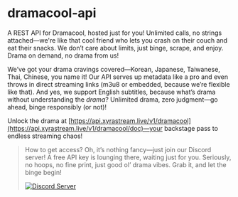 # dramacool-api

A REST API for Dramacool, hosted just for you! Unlimited calls, no strings attached—we're like that cool friend who lets you crash on their couch and eat their snacks. We don’t care about limits, just binge, scrape, and enjoy. Drama on demand, no drama from us!

We’ve got your drama cravings covered—Korean, Japanese, Taiwanese, Thai, Chinese, you name it! Our API serves up metadata like a pro and even throws in direct streaming links (m3u8 or embedded, because we’re flexible like that). And yes, we support English subtitles, because what’s drama without understanding the *drama*? Unlimited drama, zero judgment—go ahead, binge responsibly (or not)!

Unlock the drama at [https://api.xyrastream.live/v1/dramacool](https://api.xyrastream.live/v1/dramacool/doc)—your backstage pass to endless streaming chaos!

>How to get access? Oh, it’s nothing fancy—just join our Discord server! A free API key is lounging there, waiting just for you. Seriously, no hoops, no fine print, just good ol’ drama vibes. Grab it, and let the binge begin!
>
>[![Discord Server](https://img.shields.io/badge/Discord-7289DA?style=for-the-badge&logo=discord&logoColor=white)](https://discord.gg/cwDTVKyKJz)
